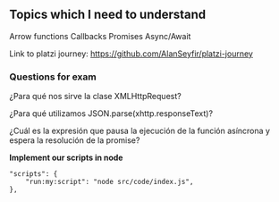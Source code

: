 
## Topics which I need to understand
Arrow functions
Callbacks
Promises
Async/Await

Link to platzi journey: https://github.com/AlanSeyfir/platzi-journey

### Questions for exam 

¿Para qué nos sirve la clase XMLHttpRequest?

¿Para qué utilizamos JSON.parse(xhttp.responseText)?

¿Cuál es la expresión que pausa la ejecución de la función así­ncrona y espera la resolución de la promise?

**Implement our scripts in node**
```
"scripts": {
    "run:my:script": "node src/code/index.js",
},
```